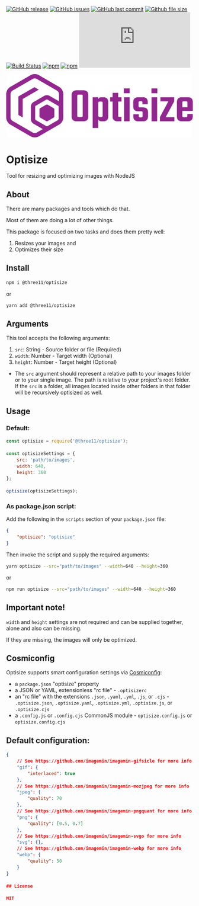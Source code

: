 [![GitHub release](https://img.shields.io/github/release/three11/optisize.svg)](https://github.com/three11/optisize/releases/latest)
[![GitHub issues](https://img.shields.io/github/issues/three11/optisize.svg)](https://github.com/three11/optisize/issues)
[![GitHub last commit](https://img.shields.io/github/last-commit/three11/optisize.svg)](https://github.com/three11/optisize/commits/master)
[![Github file size](https://img.shields.io/github/size/three11/optisize/index.js.svg)](https://github.com/three11/optisize/)
[![Build Status](https://travis-ci.org/three11/optisize.svg?branch=master)](https://travis-ci.org/three11/optisize)
[![npm](https://img.shields.io/npm/dt/@three11/optisize.svg)](https://www.npmjs.com/package/@three11/optisize)
[![npm](https://img.shields.io/npm/v/@three11/optisize.svg)](https://www.npmjs.com/package/@three11/optisize)
[![Analytics](https://ga-beacon.appspot.com/UA-83446952-1/github.com/three11/optisize/README.md)](https://github.com/three11/optisize/)

![Optisize Logo](https://raw.githubusercontent.com/three11/optisize/master/logo/optisize-logo-horizontal.png)

# Optisize

Tool for resizing and optimizing images with NodeJS

## About

There are many packages and tools which do that.

Most of them are doing a lot of other things.

This package is focused on two tasks and does them pretty well:

1.  Resizes your images and
2.  Optimizes their size

## Install

```sh
npm i @three11/optisize
```

or

```sh
yarn add @three11/optisize
```

## Arguments

This tool accepts the following arguments:

1.  `src`: String - Source folder or file (Required)
2.  `width`: Number - Target width (Optional)
3.  `height`: Number - Target height (Optional)

-   The `src` argument should represent a relative path to your images folder or to your single image. The path is relative to your project's root folder. If the `src` is a folder, all images located inside other folders in that folder will be recursively optisized as well.

## Usage

### Default:

```javascript
const optisize = require('@three11/optisize');

const optisizeSettings = {
	src: 'path/to/images',
	width: 640,
	height: 360
};

optisize(optisizeSettings);
```

### As package.json script:

Add the following in the `scripts` section of your `package.json` file:

```json
{
	"optisize": "optisize"
}
```

Then invoke the script and supply the required arguments:

```sh
yarn optisize --src="path/to/images" --width=640 --height=360
```

or

```sh
npm run optisize --src="path/to/images" --width=640 --height=360
```

## Important note!

`width` and `height` settings are not required and can be supplied together, alone and also can be missing.

If they are missing, the images will only be optimized.

## Cosmiconfig

Optisize supports smart configuration settings via [Cosmiconfig](https://github.com/davidtheclark/cosmiconfig):

-   a `package.json` "optisize" property
-   a JSON or YAML, extensionless "rc file" - `.optisizerc`
-   an "rc file" with the extensions `.json`, `.yaml`, `.yml`, `.js`, or `.cjs` - `.optisize.json`, `.optisize.yaml`, `.optisize.yml`, `.optisize.js`, or `.optisize.cjs`
-   a `.config.js` or `.config.cjs` CommonJS module - `optisize.config.js` or `optisize.config.cjs`

## Default configuration:

```json
{
	// See https://github.com/imagemin/imagemin-gifsicle for more info
	"gif": {
		"interlaced": true
	},
	// See https://github.com/imagemin/imagemin-mozjpeg for more info
	"jpeg": {
		"quality": 70
	},
	// See https://github.com/imagemin/imagemin-pngquant for more info
	"png": {
		"quality": [0.5, 0.7]
	},
	// See https://github.com/imagemin/imagemin-svgo for more info
	"svg": {},
	// See https://github.com/imagemin/imagemin-webp for more info
	"webp": {
		"quality": 50
	}
}

## License

MIT
```
